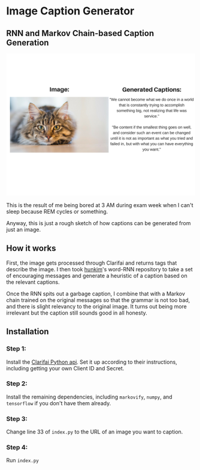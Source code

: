 # Image Caption Generator
## RNN and Markov Chain-based Caption Generation

![basic img](img.png)

This is the result of me being bored at 3 AM during exam week when I can't sleep because REM cycles or something.

Anyway, this is just a rough sketch of how captions can be generated from just an image.

## How it works
First, the image gets processed through Clarifai and returns tags that describe the image. I then took [hunkim](http://github.com/hunkim)'s word-RNN repository to take a set of encouraging messages and generate a heuristic of a caption based on the relevant captions.

Once the RNN spits out a garbage caption, I combine that with a Markov chain trained on the original messages so that the grammar is not too bad, and there is slight relevancy to the original image. It turns out being more irrelevant but the caption still sounds good in all honesty.

## Installation
### Step 1:
Install the [Clarifai Python api](https://github.com/Clarifai/clarifai-python). Set it up according to their instructions, including getting your own Client ID and Secret.

### Step 2:
Install the remaining dependencies, including `markovify`, `numpy`, and `tensorflow` if you don't have them already.

### Step 3:
Change line 33 of `index.py` to the URL of an image you want to caption.

### Step 4:
Run `index.py`